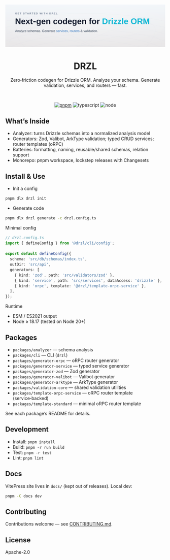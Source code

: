 <p align="center">
  <img src="docs/public/banner.png" alt="DRZL – Zero‑friction codegen for Drizzle ORM" width="1200" />
  
</p>

<div align="center">

# DRZL

Zero‑friction codegen for Drizzle ORM. Analyze your schema. Generate validation, services, and routers — fast.

<br/>

<p align="center">
  <a href="https://pnpm.io"><img alt="pnpm" src="https://img.shields.io/badge/pnpm-workspace-4B37A5?logo=pnpm&logoColor=white" /></a>
  <img alt="typescript" src="https://img.shields.io/badge/TypeScript-5.x-3178C6?logo=typescript&logoColor=white" />
  <img alt="node" src="https://img.shields.io/badge/Node-18.17%2B-339933?logo=node.js&logoColor=white" />
</p>

</div>

## What’s Inside

- Analyzer: turns Drizzle schemas into a normalized analysis model
- Generators: Zod, Valibot, ArkType validation; typed CRUD services; router templates (oRPC)
- Batteries: formatting, naming, reusable/shared schemas, relation support
- Monorepo: pnpm workspace, lockstep releases with Changesets

## Install & Use

- Init a config

```bash
pnpm dlx drzl init
```

- Generate code

```bash
pnpm dlx drzl generate -c drzl.config.ts
```

Minimal config

```ts
// drzl.config.ts
import { defineConfig } from '@drzl/cli/config';

export default defineConfig({
  schema: 'src/db/schemas/index.ts',
  outDir: 'src/api',
  generators: [
    { kind: 'zod', path: 'src/validators/zod' },
    { kind: 'service', path: 'src/services', dataAccess: 'drizzle' },
    { kind: 'orpc', template: '@drzl/template-orpc-service' },
  ],
});
```

Runtime

- ESM / ES2021 output
- Node ≥ 18.17 (tested on Node 20+)

## Packages

- `packages/analyzer` — schema analysis
- `packages/cli` — CLI (`drzl`)
- `packages/generator-orpc` — oRPC router generator
- `packages/generator-service` — typed service generator
- `packages/generator-zod` — Zod generator
- `packages/generator-valibot` — Valibot generator
- `packages/generator-arktype` — ArkType generator
- `packages/validation-core` — shared validation utilities
- `packages/template-orpc-service` — oRPC router template (service‑backed)
- `packages/template-standard` — minimal oRPC router template

See each package’s README for details.

## Development

- Install: `pnpm install`
- Build: `pnpm -r run build`
- Test: `pnpm -r test`
- Lint: `pnpm lint`

## Docs

VitePress site lives in `docs/` (kept out of releases). Local dev:

```bash
pnpm -C docs dev
```

## Contributing

Contributions welcome — see [CONTRIBUTING.md](./CONTRIBUTING.md).

## License

Apache-2.0
